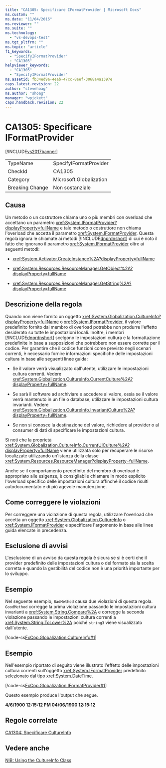 ```yaml
---
title: "CA1305: Specificare IFormatProvider | Microsoft Docs"
ms.custom: ""
ms.date: "11/04/2016"
ms.reviewer: ""
ms.suite: ""
ms.technology: 
  - "vs-devops-test"
ms.tgt_pltfrm: ""
ms.topic: "article"
f1_keywords: 
  - "SpecifyIFormatProvider"
  - "CA1305"
helpviewer_keywords: 
  - "CA1305"
  - "SpecifyIFormatProvider"
ms.assetid: fb34ed9a-4eab-47cc-8eef-3068a4a1397e
caps.latest.revision: 22
author: "stevehoag"
ms.author: "shoag"
manager: "wpickett"
caps.handback.revision: 22
---
```

# CA1305: Specificare IFormatProvider
[!INCLUDE[vs2017banner](../code-quality/includes/vs2017banner.md)]

|||  
|-|-|  
|TypeName|SpecifyIFormatProvider|  
|CheckId|CA1305|  
|Category|Microsoft.Globalization|  
|Breaking Change|Non sostanziale|  
  
## Causa  
 Un metodo o un costruttore chiama uno o più membri con overload che accettano un parametro <xref:System.IFormatProvider?displayProperty=fullName> e tale metodo o costruttore non chiama l'overload che accetta il parametro <xref:System.IFormatProvider>.  Questa regola ignora le chiamate ai metodi [!INCLUDE[dnprdnshort](../code-quality/includes/dnprdnshort_md.md)] di cui è noto il fatto che ignorano il parametro <xref:System.IFormatProvider> oltre ai seguenti metodi:  
  
-   <xref:System.Activator.CreateInstance%2A?displayProperty=fullName>  
  
-   <xref:System.Resources.ResourceManager.GetObject%2A?displayProperty=fullName>  
  
-   <xref:System.Resources.ResourceManager.GetString%2A?displayProperty=fullName>  
  
## Descrizione della regola  
 Quando non viene fornito un oggetto <xref:System.Globalization.CultureInfo?displayProperty=fullName> o <xref:System.IFormatProvider>, il valore predefinito fornito dal membro di overload potrebbe non produrre l'effetto desiderato su tutte le impostazioni locali.  Inoltre, i membri [!INCLUDE[dnprdnshort](../code-quality/includes/dnprdnshort_md.md)] scelgono le impostazioni cultura e la formattazione predefinite in base a supposizioni che potrebbero non essere corrette per il codice.  Per garantire che il codice funzioni come previsto negli scenari correnti, è necessario fornire informazioni specifiche delle impostazioni cultura in base alle seguenti linee guida:  
  
-   Se il valore verrà visualizzato dall'utente, utilizzare le impostazioni cultura correnti.  Vedere <xref:System.Globalization.CultureInfo.CurrentCulture%2A?displayProperty=fullName>.  
  
-   Se sarà il software ad archiviare e accedere al valore, ossia se il valore verrà mantenuto in un file o database, utilizzare le impostazioni cultura invarianti.  Vedere <xref:System.Globalization.CultureInfo.InvariantCulture%2A?displayProperty=fullName>.  
  
-   Se non si conosce la destinazione del valore, richiedere al provider o al consumer di dati di specificare le impostazioni cultura.  
  
 Si noti che la proprietà <xref:System.Globalization.CultureInfo.CurrentUICulture%2A?displayProperty=fullName> viene utilizzata solo per recuperare le risorse localizzate utilizzando un'istanza della classe <xref:System.Resources.ResourceManager?displayProperty=fullName>.  
  
 Anche se il comportamento predefinito del membro di overload è appropriato alle esigenze, è consigliabile chiamare in modo esplicito l'overload specifico delle impostazioni cultura affinché il codice risulti autodocumentato e di più agevole manutenzione.  
  
## Come correggere le violazioni  
 Per correggere una violazione di questa regola, utilizzare l'overload che accetta un oggetto <xref:System.Globalization.CultureInfo> o <xref:System.IFormatProvider> e specificare l'argomento in base alle linee guida elencate in precedenza.  
  
## Esclusione di avvisi  
 L'esclusione di un avviso da questa regola è sicura se si è certi che il provider predefinito delle impostazioni cultura o del formato sia la scelta corretta e quando la gestibilità del codice non è una priorità importante per lo sviluppo.  
  
## Esempio  
 Nel seguente esempio, `BadMethod` causa due violazioni di questa regola.  `GoodMethod` corregge la prima violazione passando le impostazioni cultura invarianti a <xref:System.String.Compare%2A> e corregge la seconda violazione passando le impostazioni cultura correnti a <xref:System.String.ToLower%2A> poiché `string3` viene visualizzato dall'utente.  
  
 [!code-cs[FxCop.Globalization.CultureInfo#1](../code-quality/codesnippet/CSharp/ca1305-specify-iformatprovider_1.cs)]  
  
## Esempio  
 Nell'esempio riportato di seguito viene illustrato l'effetto delle impostazioni cultura correnti sull'oggetto <xref:System.IFormatProvider> predefinito selezionato dal tipo <xref:System.DateTime>.  
  
 [!code-cs[FxCop.Globalization.IFormatProvider#1](../code-quality/codesnippet/CSharp/ca1305-specify-iformatprovider_2.cs)]  
  
 Questo esempio produce l'output che segue.  
  
  **4\/6\/1900 12:15:12 PM 04\/06\/1900 12:15:12**   
## Regole correlate  
 [CA1304: Specificare CultureInfo](../code-quality/ca1304-specify-cultureinfo.md)  
  
## Vedere anche  
 [NIB: Using the CultureInfo Class](http://msdn.microsoft.com/it-it/d4329e34-64c3-4d1e-8c73-5b0ee626ba7a)